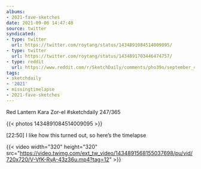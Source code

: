 ```yaml
---
albums:
- 2021-fave-sketches
date: 2021-09-06 14:47:48
source: twitter
syndicated:
- type: twitter
  url: https://twitter.com/roytang/status/1434891084514009095/
- type: twitter
  url: https://twitter.com/roytang/status/1434891703446474757/
- type: reddit
  url: https://www.reddit.com/r/SketchDaily/comments/pho39o/september_4th_double_rainbow/hbtbhld/
tags:
- sketchdaily
- '2021'
- missingtimelapse
- 2021-fave-sketches
---
```


Red Lantern Kara Zor-el #sketchdaily 247/365 

{{< photos 1434891084514009095 >}}

[22:50] I like how this turned out, so here’s the timelapse 

{{< video width="320" height="320" src="https://video.twimg.com/ext_tw_video/1434891568155037698/pu/vid/720x720/V-VfK-RyA-43z36u.mp4?tag=12" >}}